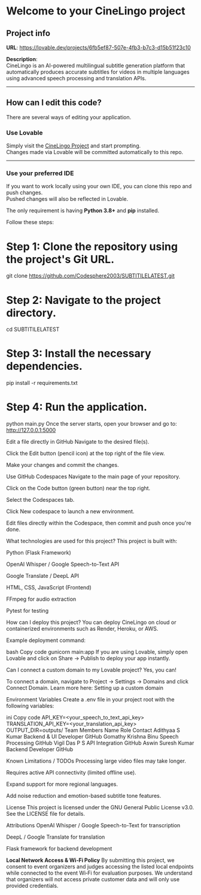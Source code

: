 # Welcome to your CineLingo project

## Project info

**URL**: https://lovable.dev/projects/6fb5ef87-507e-4fb3-b7c3-d15b51f23c10  

**Description**:  
CineLingo is an AI-powered multilingual subtitle generation platform that automatically produces accurate subtitles for videos in multiple languages using advanced speech processing and translation APIs.

---

## How can I edit this code?

There are several ways of editing your application.

### Use Lovable
Simply visit the [CineLingo Project](https://lovable.dev/projects/6fb5ef87-507e-4fb3-b7c3-d15b51f23c10) and start prompting.  
Changes made via Lovable will be committed automatically to this repo.

---

### Use your preferred IDE

If you want to work locally using your own IDE, you can clone this repo and push changes.  
Pushed changes will also be reflected in Lovable.

The only requirement is having **Python 3.8+** and **pip** installed.

Follow these steps:


# Step 1: Clone the repository using the project's Git URL.
git clone https://github.com/Codesphere2003/SUBTITILELATEST.git

# Step 2: Navigate to the project directory.
cd SUBTITILELATEST

# Step 3: Install the necessary dependencies.
pip install -r requirements.txt

# Step 4: Run the application.
python main.py
Once the server starts, open your browser and go to:
http://127.0.0.1:5000

Edit a file directly in GitHub
Navigate to the desired file(s).

Click the Edit button (pencil icon) at the top right of the file view.

Make your changes and commit the changes.

Use GitHub Codespaces
Navigate to the main page of your repository.

Click on the Code button (green button) near the top right.

Select the Codespaces tab.

Click New codespace to launch a new environment.

Edit files directly within the Codespace, then commit and push once you're done.

What technologies are used for this project?
This project is built with:

Python (Flask Framework)

OpenAI Whisper / Google Speech-to-Text API

Google Translate / DeepL API

HTML, CSS, JavaScript (Frontend)

FFmpeg for audio extraction

Pytest for testing

How can I deploy this project?
You can deploy CineLingo on cloud or containerized environments such as Render, Heroku, or AWS.

Example deployment command:

bash
Copy code
gunicorn main:app
If you are using Lovable, simply open
Lovable
and click on Share → Publish to deploy your app instantly.

Can I connect a custom domain to my Lovable project?
Yes, you can!

To connect a domain, navigate to Project → Settings → Domains and click Connect Domain.
Learn more here: Setting up a custom domain

Environment Variables
Create a .env file in your project root with the following variables:

ini
Copy code
API_KEY=<your_speech_to_text_api_key>
TRANSLATION_API_KEY=<your_translation_api_key>
OUTPUT_DIR=outputs/
Team Members
Name	Role	Contact
Adithyaa S Kumar	Backend & UI Developer	GitHub
Gomathy Krishna Binu	Speech Processing	GitHub
Vigil Das P S	API Integration	GitHub
Aswin Suresh Kumar	Backend Developer	GitHub

Known Limitations / TODOs
Processing large video files may take longer.

Requires active API connectivity (limited offline use).

Expand support for more regional languages.

Add noise reduction and emotion-based subtitle tone features.

License
This project is licensed under the GNU General Public License v3.0.
See the LICENSE file for details.

Attributions
OpenAI Whisper / Google Speech-to-Text for transcription

DeepL / Google Translate for translation

Flask framework for backend development

**Local Network Access & Wi‑Fi Policy**
By submitting this project, we consent to event organizers and judges accessing
the listed local endpoints while connected to the event Wi‑Fi for evaluation
purposes. We understand that organizers will not access private customer data
and will only use provided credentials.
